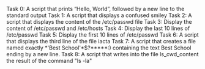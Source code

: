 Task 0: A script that prints “Hello, World”, followed by a new line to the standard output
Task 1: A script that displays a confused smiley
Task 2: A script that displays the content of the /etc/passwd file
Task 3: Display the content of /etc/passwd and /etc/hosts
Task 4: Display the last 10 lines of /etc/passwd
Task 5: Display the first 10 lines of /etc/passwd
Task 6: A script that displays the third line of the file iacta
Task 7: A script that creates a file named exactly \*\'Best School\'\*$\?\*\*\*\*\*:) containing the text Best School ending by a new line.
Task 8: A script that writes into the file ls_cwd_content the result of the command "ls -la"
